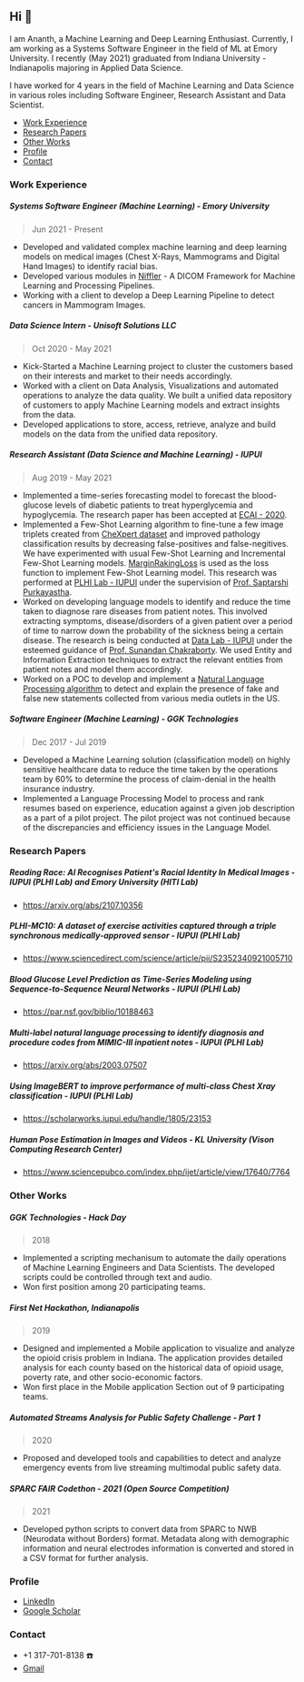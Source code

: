 ## Hi 👋

I am Ananth, a Machine Learning and Deep Learning Enthusiast. Currently, I am working as a Systems Software Engineer in the field of ML at Emory University. I recently (May 2021) graduated from Indiana University - Indianapolis majoring in Applied Data Science.

I have worked for 4 years in the field of Machine Learning and Data Science in various roles including Software Engineer, Research Assistant and Data Scientist.

- [Work Experience](#work-experience)
- [Research Papers](#research-papers)
- [Other Works](#other-works)
- [Profile](#profile)
- [Contact](#contact)

### Work Experience

##### Systems Software Engineer (Machine Learning) - Emory University
> Jun 2021 - Present

- Developed and validated complex machine learning and deep learning models on medical images (Chest X-Rays, Mammograms and Digital Hand Images) to identify racial bias.
- Developed various modules in [Niffler](https://github.com/Emory-HITI/Niffler/) - A DICOM Framework for Machine Learning and Processing Pipelines.
- Working with a client to develop a Deep Learning Pipeline to detect cancers in Mammogram Images.

##### Data Science Intern - Unisoft Solutions LLC
> Oct 2020 - May 2021
 
- Kick-Started a Machine Learning project to cluster the customers based on their interests and market to their needs accordingly. 
- Worked with a client on Data Analysis, Visualizations and automated operations to analyze the data quality. We built a unified data repository of customers to apply Machine Learning models and extract insights from the data.
- Developed applications to store, access, retrieve, analyze and build models on the data from the unified data repository.

##### Research Assistant (Data Science and Machine Learning) - IUPUI
> Aug 2019 - May 2021

- Implemented a time-series forecasting model to forecast the blood-glucose levels of diabetic patients to treat hyperglycemia and hypoglycemia. The research paper has been accepted at [ECAI - 2020](https://par.nsf.gov/biblio/10188463).
- Implemented a Few-Shot Learning algorithm to fine-tune a few image triplets created from [CheXpert dataset](https://stanfordmlgroup.github.io/competitions/chexpert/) and improved pathology classification results by decreasing false-positives and false-negitives. We have experimented with usual Few-Shot Learning and Incremental Few-Shot Learning models. [MarginRakingLoss](https://pytorch.org/docs/stable/generated/torch.nn.MarginRankingLoss.html) is used as the loss function to implement Few-Shot Learning model. This research was performed at [PLHI Lab - IUPUI](https://plhi.sitehost.iu.edu/) under the supervision of [Prof. Saptarshi Purkayastha](https://soic.iupui.edu/people/saptarshi-purkayastha/).
- Worked on developing language models to identify and reduce the time taken to diagnose rare diseases from patient notes. This involved extracting symptoms, disease/disorders of a given patient over a period of time to narrow down the probability of the sickness being a certain disease. The research is being conducted at [Data Lab - IUPUI](https://data.soic.iupui.edu/people.html) under the esteemed guidance of [Prof. Sunandan Chakraborty](https://soic.iupui.edu/people/sunandan-chakraborty/). We used Entity and Information Extraction techniques to extract the relevant entities from patient notes and model them accordingly.
- Worked on a POC to develop and implement a [Natural Language Processing algorithm](https://github.com/anbhimi/fake_news_detection) to detect and explain the presence of fake and false new statements collected from various media outlets in the US.

##### Software Engineer (Machine Learning) - GGK Technologies
> Dec 2017 - Jul 2019

- Developed a Machine Learning solution (classification model) on highly sensitive healthcare data to reduce the time taken by the operations team by 60% to determine the process of claim-denial in the health insurance industry.
- Implemented a Language Processing Model to process and rank resumes based on experience, education against a given job description as a part of a pilot project. The pilot project was not continued because of the discrepancies and efficiency issues in the Language Model.


### Research Papers

##### Reading Race: AI Recognises Patient's Racial Identity In Medical Images - IUPUI (PLHI Lab) and Emory University (HITI Lab)
* https://arxiv.org/abs/2107.10356

##### PLHI-MC10: A dataset of exercise activities captured through a triple synchronous medically-approved sensor - IUPUI (PLHI Lab)
* https://www.sciencedirect.com/science/article/pii/S2352340921005710

##### Blood Glucose Level Prediction as Time-Series Modeling using Sequence-to-Sequence Neural Networks - IUPUI (PLHI Lab)
* https://par.nsf.gov/biblio/10188463

##### Multi-label natural language processing to identify diagnosis and procedure codes from MIMIC-III inpatient notes - IUPUI (PLHI Lab)
* https://arxiv.org/abs/2003.07507

##### Using ImageBERT to improve performance of multi-class Chest Xray classification - IUPUI (PLHI Lab)
* https://scholarworks.iupui.edu/handle/1805/23153

##### Human Pose Estimation in Images and Videos - KL University (Vison Computing Research Center)
* https://www.sciencepubco.com/index.php/ijet/article/view/17640/7764

### Other Works

##### GGK Technologies - Hack Day
> 2018

- Implemented a scripting mechanisum to automate the daily operations of Machine Learning Engineers and Data Scientists. The developed scripts could be controlled through text and audio.
- Won first position among 20 participating teams.

##### First Net Hackathon, Indianapolis
> 2019

- Designed and implemented a Mobile application to visualize and analyze the opioid crisis problem in Indiana. The application provides detailed analysis for each county based on the historical data of opioid usage, poverty rate, and other socio-economic factors.
- Won first place in the Mobile application Section out of 9 participating teams.

##### Automated Streams Analysis for Public Safety Challenge - Part 1
> 2020

- Proposed and developed tools and capabilities to detect and analyze emergency events from live streaming multimodal public safety data.

##### SPARC FAIR Codethon - 2021 (Open Source Competition)
> 2021

- Developed python scripts to convert data from SPARC to NWB (Neurodata without Borders) format. Metadata along with demographic information and neural electrodes information is converted and stored in a CSV format for further analysis.

### Profile
* [LinkedIn](https://www.linkedin.com/in/ananth-reddy-703245188/)
* [Google Scholar](https://scholar.google.com/citations?user=gfqzBdcAAAAJ&hl=en)


### Contact

* +1 317-701-8138 :phone:
* [Gmail](mailto:bananthreddy30@gmail.com)
